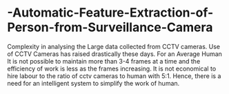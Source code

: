 # -Automatic-Feature-Extraction-of-Person-from-Surveillance-Camera
Complexity in analysing the Large data collected from CCTV cameras.                              Use of CCTV Cameras has raised drastically these days. For an Average Human It is not possible to maintain more than 3-4 frames at a time and the efficiency of work is less as the frames increasing. It is not economical to hire labour to the ratio of cctv cameras to human with 5:1. Hence, there is a need for an intelligent system to simplify the work of human.
